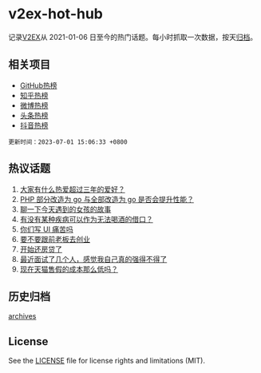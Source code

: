 # v2ex-hot-hub

 记录[V2EX](https://www.v2ex.com/)从 2021-01-06 日至今的热门话题。每小时抓取一次数据，按天[归档](archives)。
 
 ## 相关项目

- [GitHub热榜](https://github.com/lonnyzhang423/github-hot-hub)
- [知乎热榜](https://github.com/lonnyzhang423/zhihu-hot-hub)
- [微博热榜](https://github.com/lonnyzhang423/weibo-hot-hub)
- [头条热榜](https://github.com/lonnyzhang423/toutiao-hot-hub)
- [抖音热榜](https://github.com/lonnyzhang423/douyin-hot-hub)


 `更新时间：2023-07-01 15:06:33 +0800`

## 热议话题

1. [大家有什么热爱超过三年的爱好？](https://www.v2ex.com/t/953032)
1. [PHP 部分改造为 go 与全部改造为 go 是否会提升性能？](https://www.v2ex.com/t/953035)
1. [聊一下今天遇到的女孩的故事](https://www.v2ex.com/t/953097)
1. [有没有某种疾病可以作为无法喝酒的借口？](https://www.v2ex.com/t/953127)
1. [你们写 UI 痛苦吗](https://www.v2ex.com/t/953074)
1. [要不要跟前老板去创业](https://www.v2ex.com/t/953112)
1. [开始还房贷了](https://www.v2ex.com/t/953219)
1. [最近面试了几个人，感觉我自己真的强得不得了](https://www.v2ex.com/t/953106)
1. [现在天猫售假的成本那么低吗？](https://www.v2ex.com/t/953160)

## 历史归档

[archives](archives)

## License

See the [LICENSE](LICENSE) file for license rights and limitations (MIT).
